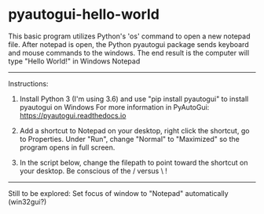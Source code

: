 # pyautogui-hello-world
This basic program utilizes Python's 'os' command to open a new notepad file. After notepad is open, the Python pyautogui package sends keyboard and mouse commands to the windows. The end result is the computer will type "Hello World!" in Windows Notepad

--------------------------------------

Instructions:
1. Install Python 3 (I'm using 3.6) and use "pip install pyautogui" to install pyautogui on Windows
For more information in PyAutoGui: https://pyautogui.readthedocs.io

2. Add a shortcut to Notepad on your desktop, right click the shortcut, go to Properties.
Under "Run", change "Normal" to "Maximized" so the program opens in full screen.

3. In the script below, change the filepath to point toward the shortcut on your desktop.
Be conscious of the / versus \ !

---------------------------------------
Still to be explored:
Set focus of window to "Notepad" automatically (win32gui?)
